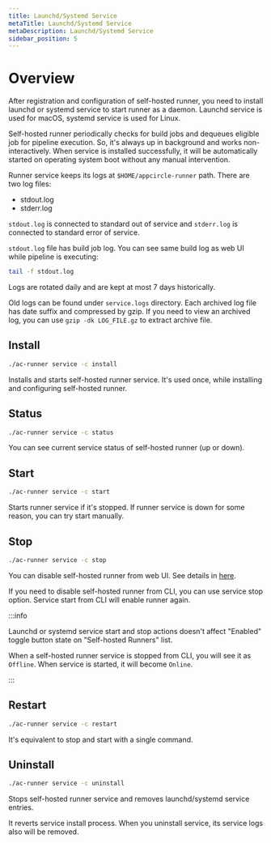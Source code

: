 ```yaml
---
title: Launchd/Systemd Service
metaTitle: Launchd/Systemd Service
metaDescription: Launchd/Systemd Service
sidebar_position: 5
---
```


# Overview

After registration and configuration of self-hosted runner, you need to install launchd or systemd service to start runner as a daemon. Launchd service is used for macOS, systemd service is used for Linux.

Self-hosted runner periodically checks for build jobs and dequeues eligible job for pipeline execution. So, it's always up in background and works non-interactively. When service is installed successfully, it will be automatically started on operating system boot without any manual intervention.

Runner service keeps its logs at `$HOME/appcircle-runner` path. There are two log files:

- stdout.log
- stderr.log

`stdout.log` is connected to standard out of service and `stderr.log` is connected to standard error of service.

`stdout.log` file has build job log. You can see same build log as web UI while pipeline is executing:

```bash
tail -f stdout.log
```

Logs are rotated daily and are kept at most 7 days historically.

Old logs can be found under `service.logs` directory. Each archived log file has date suffix and compressed by gzip. If you need to view an archived log, you can use `gzip -dk LOG_FILE.gz` to extract archive file.

## Install

```bash
./ac-runner service -c install
```

Installs and starts self-hosted runner service. It's used once, while installing and configuring self-hosted runner.

## Status

```bash
./ac-runner service -c status
```

You can see current service status of self-hosted runner (up or down).

## Start

```bash
./ac-runner service -c start
```

Starts runner service if it's stopped. If runner service is down for some reason, you can try start manually.

## Stop

```bash
./ac-runner service -c stop
```

You can disable self-hosted runner from web UI. See details in [here](https://docs.appcircle.io/self-hosted-runner/manage-runners).

If you need to disable self-hosted runner from CLI, you can use service stop option. Service start from CLI will enable runner again.

:::info

Launchd or systemd service start and stop actions doesn't affect "Enabled" toggle button state on "Self-hosted Runners" list.

When a self-hosted runner service is stopped from CLI, you will see it as `Offline`. When service is started, it will become `Online`.

:::

## Restart

```bash
./ac-runner service -c restart
```

It's equivalent to stop and start with a single command.

## Uninstall

```bash
./ac-runner service -c uninstall
```

Stops self-hosted runner service and removes launchd/systemd service entries.

It reverts service install process. When you uninstall service, its service logs also will be removed.
